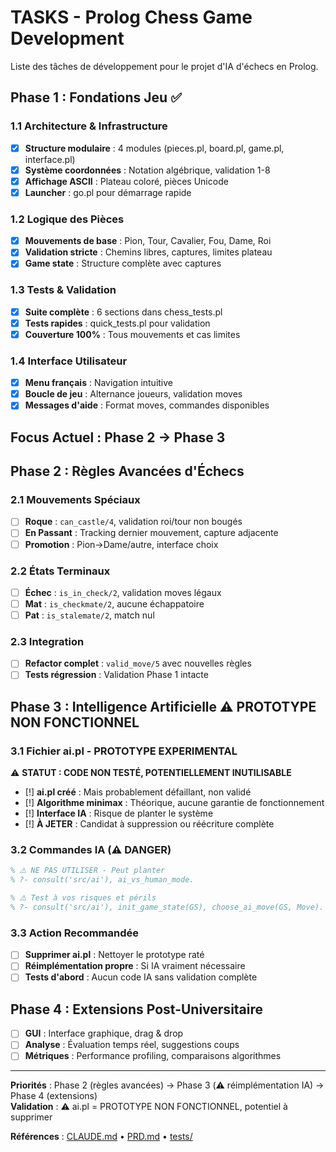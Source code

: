 # TASKS - Prolog Chess Game Development

Liste des tâches de développement pour le projet d'IA d'échecs en Prolog.

## Phase 1 : Fondations Jeu ✅

### 1.1 Architecture & Infrastructure
- [x] **Structure modulaire** : 4 modules (pieces.pl, board.pl, game.pl, interface.pl)
- [x] **Système coordonnées** : Notation algébrique, validation 1-8
- [x] **Affichage ASCII** : Plateau coloré, pièces Unicode
- [x] **Launcher** : go.pl pour démarrage rapide

### 1.2 Logique des Pièces
- [x] **Mouvements de base** : Pion, Tour, Cavalier, Fou, Dame, Roi
- [x] **Validation stricte** : Chemins libres, captures, limites plateau
- [x] **Game state** : Structure complète avec captures

### 1.3 Tests & Validation
- [x] **Suite complète** : 6 sections dans chess_tests.pl
- [x] **Tests rapides** : quick_tests.pl pour validation
- [x] **Couverture 100%** : Tous mouvements et cas limites

### 1.4 Interface Utilisateur
- [x] **Menu français** : Navigation intuitive
- [x] **Boucle de jeu** : Alternance joueurs, validation moves
- [x] **Messages d'aide** : Format moves, commandes disponibles

## Focus Actuel : Phase 2 → Phase 3

## Phase 2 : Règles Avancées d'Échecs

### 2.1 Mouvements Spéciaux
- [ ] **Roque** : `can_castle/4`, validation roi/tour non bougés
- [ ] **En Passant** : Tracking dernier mouvement, capture adjacente
- [ ] **Promotion** : Pion→Dame/autre, interface choix

### 2.2 États Terminaux  
- [ ] **Échec** : `is_in_check/2`, validation moves légaux
- [ ] **Mat** : `is_checkmate/2`, aucune échappatoire
- [ ] **Pat** : `is_stalemate/2`, match nul

### 2.3 Integration
- [ ] **Refactor complet** : `valid_move/5` avec nouvelles règles
- [ ] **Tests régression** : Validation Phase 1 intacte

## Phase 3 : Intelligence Artificielle ⚠️ PROTOTYPE NON FONCTIONNEL

### 3.1 Fichier ai.pl - PROTOTYPE EXPERIMENTAL
⚠️ **STATUT : CODE NON TESTÉ, POTENTIELLEMENT INUTILISABLE**
- [!] **ai.pl créé** : Mais probablement défaillant, non validé
- [!] **Algorithme minimax** : Théorique, aucune garantie de fonctionnement
- [!] **Interface IA** : Risque de planter le système
- [!] **À JETER** : Candidat à suppression ou réécriture complète

### 3.2 Commandes IA (⚠️ DANGER)
```prolog
% ⚠️ NE PAS UTILISER - Peut planter
% ?- consult('src/ai'), ai_vs_human_mode.

% ⚠️ Test à vos risques et périls
% ?- consult('src/ai'), init_game_state(GS), choose_ai_move(GS, Move).
```

### 3.3 Action Recommandée
- [ ] **Supprimer ai.pl** : Nettoyer le prototype raté
- [ ] **Réimplémentation propre** : Si IA vraiment nécessaire
- [ ] **Tests d'abord** : Aucun code IA sans validation complète

## Phase 4 : Extensions Post-Universitaire

- [ ] **GUI** : Interface graphique, drag & drop
- [ ] **Analyse** : Évaluation temps réel, suggestions coups
- [ ] **Métriques** : Performance profiling, comparaisons algorithmes

---

**Priorités** : Phase 2 (règles avancées) → Phase 3 (⚠️ réimplémentation IA) → Phase 4 (extensions)  
**Validation** : ⚠️ ai.pl = PROTOTYPE NON FONCTIONNEL, potentiel à supprimer

**Références** : [CLAUDE.md](.claude/CLAUDE.md) • [PRD.md](PRD.md) • [tests/](tests/)